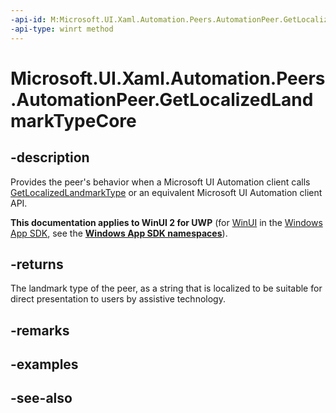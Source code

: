 ```yaml
---
-api-id: M:Microsoft.UI.Xaml.Automation.Peers.AutomationPeer.GetLocalizedLandmarkTypeCore
-api-type: winrt method
---
```


<!-- Method syntax
virtual protected string GetLocalizedLandmarkTypeCore()
-->

# Microsoft.UI.Xaml.Automation.Peers.AutomationPeer.GetLocalizedLandmarkTypeCore

## -description
Provides the peer's behavior when a Microsoft UI Automation client calls [GetLocalizedLandmarkType](automationpeer_getlocalizedlandmarktype_372977641.md) or an equivalent Microsoft UI Automation client API.

**This documentation applies to WinUI 2 for UWP** (for [WinUI](/windows/apps/winui/winui3/) in the [Windows App SDK](/windows/apps/windows-app-sdk/), see the **[Windows App SDK namespaces](/windows/windows-app-sdk/api/winrt/)**).

## -returns
The landmark type of the peer, as a string that is localized to be suitable for direct presentation to users by assistive technology.

## -remarks

## -examples

## -see-also
